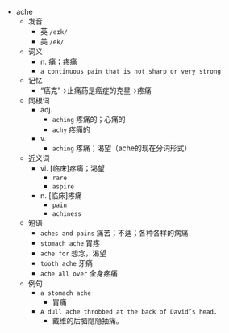- ache
  - 发音
    - 英 `/eɪk/`
    - 美 `/ek/`
  - 词义
    - n. 痛；疼痛
    - `a continuous pain that is not sharp or very strong`
  - 记忆
    - “癌克”→止痛药是癌症的克星→疼痛
  - 同根词
    - adj.
      - `aching` 疼痛的；心痛的
      - `achy` 疼痛的
    - v.
      - `aching` 疼痛；渴望（ache的现在分词形式）
  - 近义词
    - vi. [临床]疼痛；渴望
      - `rare`
      - `aspire`
    - n. [临床]疼痛
      - `pain`
      - `achiness`
  - 短语
    - `aches and pains` 痛苦；不适；各种各样的病痛 
    - `stomach ache` 胃疼 
    - `ache for` 想念，渴望 
    - `tooth ache` 牙痛 
    - `ache all over` 全身疼痛 
  - 例句
    - `a stomach ache`
      - 胃痛
    - `A dull ache throbbed at the back of David’s head.`
      - 戴维的后脑隐隐抽痛。

